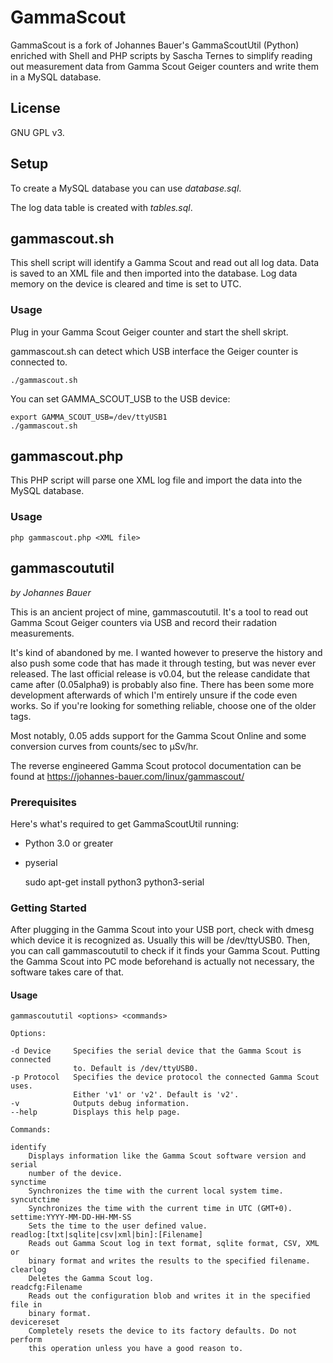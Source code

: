 # GammaScout

GammaScout is a fork of Johannes Bauer's GammaScoutUtil (Python) enriched with
Shell and PHP scripts by Sascha Ternes to simplify reading out measurement data
from Gamma Scout Geiger counters and write them in a MySQL database.

## License

GNU GPL v3.

## Setup

To create a MySQL database you can use _database.sql_.

The log data table is created with _tables.sql_.

## gammascout.sh

This shell script will identify a Gamma Scout and read out all log data.
Data is saved to an XML file and then imported into the database.
Log data memory on the device is cleared and time is set to UTC.

### Usage

Plug in your Gamma Scout Geiger counter and start the shell skript.

gammascout.sh can detect which USB interface the Geiger counter is connected to.

    ./gammascout.sh

You can set GAMMA_SCOUT_USB to the USB device:

	export GAMMA_SCOUT_USB=/dev/ttyUSB1
	./gammascout.sh

## gammascout.php

This PHP script will parse one XML log file and import the data into the
MySQL database.

### Usage

    php gammascout.php <XML file>

## gammascoututil

_by Johannes Bauer_

This is an ancient project of mine, gammascoututil. It's a tool to read out
Gamma Scout Geiger counters via USB and record their radation measurements.

It's kind of abandoned by me. I wanted however to preserve the history and also
push some code that has made it through testing, but was never ever released.
The last official release is v0.04, but the release candidate that came after
(0.05alpha9) is probably also fine. There has been some more development
afterwards of which I'm entirely unsure if the code even works. So if you're
looking for something reliable, choose one of the older tags.

Most notably, 0.05 adds support for the Gamma Scout Online and some conversion
curves from counts/sec to µSv/hr.

The reverse engineered Gamma Scout protocol documentation can be found at
https://johannes-bauer.com/linux/gammascout/

### Prerequisites

Here's what's required to get GammaScoutUtil running:
   
- Python 3.0 or greater
- pyserial


	sudo apt-get install python3 python3-serial

### Getting Started

After plugging in the Gamma Scout into your USB port, check with dmesg which
device it is recognized as. Usually this will be /dev/ttyUSB0. Then, you can
call gammascoututil to check if it finds your Gamma Scout. Putting the Gamma
Scout into PC mode beforehand is actually not necessary, the software takes care
of that.

#### Usage

	gammascoututil <options> <commands>

	Options:

	-d Device     Specifies the serial device that the Gamma Scout is connected
	              to. Default is /dev/ttyUSB0.
	-p Protocol   Specifies the device protocol the connected Gamma Scout uses.
	              Either 'v1' or 'v2'. Default is 'v2'.
	-v            Outputs debug information.
	--help        Displays this help page.

	Commands:

	identify
	    Displays information like the Gamma Scout software version and serial
	    number of the device.
	synctime
	    Synchronizes the time with the current local system time.
	syncutctime
	    Synchronizes the time with the current time in UTC (GMT+0).
	settime:YYYY-MM-DD-HH-MM-SS
	    Sets the time to the user defined value.
	readlog:[txt|sqlite|csv|xml|bin]:[Filename]
	    Reads out Gamma Scout log in text format, sqlite format, CSV, XML or
	    binary format and writes the results to the specified filename.
	clearlog
	    Deletes the Gamma Scout log.
	readcfg:Filename
	    Reads out the configuration blob and writes it in the specified file in
	    binary format.
	devicereset
	    Completely resets the device to its factory defaults. Do not perform
	    this operation unless you have a good reason to.
 